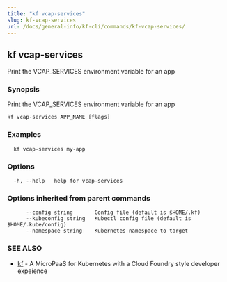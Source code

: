 ```yaml
---
title: "kf vcap-services"
slug: kf-vcap-services
url: /docs/general-info/kf-cli/commands/kf-vcap-services/
---
```

## kf vcap-services

Print the VCAP_SERVICES environment variable for an app

### Synopsis

Print the VCAP_SERVICES environment variable for an app

```
kf vcap-services APP_NAME [flags]
```

### Examples

```
  kf vcap-services my-app
```

### Options

```
  -h, --help   help for vcap-services
```

### Options inherited from parent commands

```
      --config string       Config file (default is $HOME/.kf)
      --kubeconfig string   Kubectl config file (default is $HOME/.kube/config)
      --namespace string    Kubernetes namespace to target
```

### SEE ALSO

* [kf](/docs/general-info/kf-cli/commands/kf/)	 - A MicroPaaS for Kubernetes with a Cloud Foundry style developer expeience

